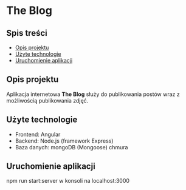# The Blog 


## Spis treści
* [Opis projektu](#opis-projektu)
* [Użyte technologie](#użyte-technologie)
* [Uruchomienie aplikacji](#uruchomienie-aplikacji)


## Opis projektu
Aplikacja internetowa **The Blog** służy do publikowania postów wraz z możliwością publikowania zdjęć.

## Użyte technologie
* Frontend: Angular
* Backend: Node.js (framework Express)
* Baza danych: mongoDB (Mongoose) chmura

## Uruchomienie aplikacji
npm run start:server w konsoli na localhost:3000


